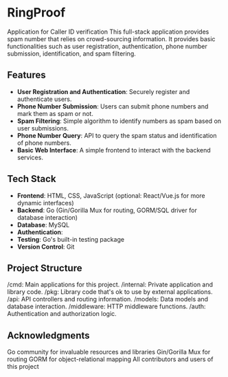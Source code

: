 # RingProof
Application for Caller ID verification
This full-stack application provides spam number that relies on crowd-sourcing information. It provides basic functionalities such as user registration, authentication, phone number submission, identification, and spam filtering.

## Features
- **User Registration and Authentication**: Securely register and authenticate users.
- **Phone Number Submission**: Users can submit phone numbers and mark them as spam or not.
- **Spam Filtering**: Simple algorithm to identify numbers as spam based on user submissions.
- **Phone Number Query**: API to query the spam status and identification of phone numbers.
- **Basic Web Interface**: A simple frontend to interact with the backend services.

## Tech Stack
- **Frontend**: HTML, CSS, JavaScript (optional: React/Vue.js for more dynamic interfaces)
- **Backend**: Go (Gin/Gorilla Mux for routing, GORM/SQL driver for database interaction)
- **Database**: MySQL
- **Authentication**:
- **Testing**: Go's built-in testing package
- **Version Control**: Git


## Project Structure
/cmd: Main applications for this project.
/internal: Private application and library code.
/pkg: Library code that's ok to use by external applications.
/api: API controllers and routing information.
/models: Data models and database interaction.
/middleware: HTTP middleware functions.
/auth: Authentication and authorization logic.

## Acknowledgments
Go community for invaluable resources and libraries
Gin/Gorilla Mux for routing
GORM for object-relational mapping
All contributors and users of this project
